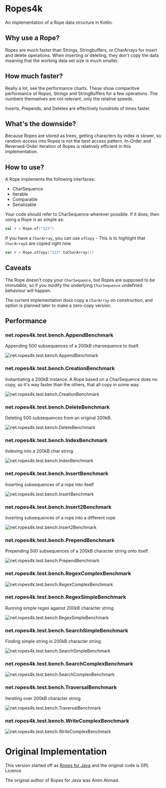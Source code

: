 
# Ropes4k

An implementation of a Rope data structure in Kotlin.

## Why use a Rope?

Ropes are much faster than Strings, Stringbuffers, or CharArrays for insert and delete operations.
When inserting or deleting, they don't copy the data meaning that the working data set size is much smaller.

## How much faster?

Really a lot, see the performance charts. These show comparitive performance
of Ropes, Strings and StringBuffers for a few operations. The numbers themselves
are not relevant, only the relative speeds. 

Inserts, Prepends, and Deletes are effectively hundreds of times faster.

## What's the downside?

Because Ropes are stored as trees, getting characters by index is slower, so random-access into Ropes is not the best access pattern.
In-Order and Reversed-Order iteration of Ropes is relatively efficient in this implementation.

## How to use?

A Rope implements the following interfaces:

 - CharSequence
 - Iterable<Char>
 - Comparable<CharSequence>
 - Serializable

Your code should refer to CharSequence wherever possible. If it does, then using a Rope
is as simple as:

```kotlin
val r = Rope.of("123")
```

If you have a `CharArray`, you can use `ofCopy` - This is to highlight that `CharArray`s are copied right now.

```kotlin
var r = Rope.ofCopy("123".toCharArray())
```


## Caveats

The Rope doesn't copy your `CharSequence`, but Ropes are supposed to be immutable, so if you modify the underlying `CharSequence`
undefined behaviour will happen.

The current implementation *does* copy a `CharArray` on construction, and option is planned later to make a zero-copy version.

## Performance

### net.ropes4k.test.bench.AppendBenchmark

Appending 500 subsequences of a 200kB charsequence to itself.

![net.ropes4k.test.bench.AppendBenchmark](graphs/net.ropes4k.test.bench.AppendBenchmark.png)


### net.ropes4k.test.bench.CreationBenchmark

Instantiating a 200kB instance. A Rope based on a CharSequence does no copy,
so it's way faster than the others, that all copy in some way.

![net.ropes4k.test.bench.CreationBenchmark](graphs/net.ropes4k.test.bench.CreationBenchmark.png)


### net.ropes4k.test.bench.DeleteBenchmark

Deleting 500 subsequences from an original 200kB.

![net.ropes4k.test.bench.DeleteBenchmark](graphs/net.ropes4k.test.bench.DeleteBenchmark.png)


### net.ropes4k.test.bench.IndexBenchmark

Indexing into a 200kB char string.

![net.ropes4k.test.bench.IndexBenchmark](graphs/net.ropes4k.test.bench.IndexBenchmark.png)


### net.ropes4k.test.bench.InsertBenchmark

Inserting subsequences of a rope into itself

![net.ropes4k.test.bench.InsertBenchmark](graphs/net.ropes4k.test.bench.InsertBenchmark.png)


### net.ropes4k.test.bench.Insert2Benchmark

Inserting subsequences of a rope into a different rope

![net.ropes4k.test.bench.Insert2Benchmark](graphs/net.ropes4k.test.bench.Insert2Benchmark.png)


### net.ropes4k.test.bench.PrependBenchmark

Prepending 500 subsequences of a 200kB character string onto itself.

![net.ropes4k.test.bench.PrependBenchmark](graphs/net.ropes4k.test.bench.PrependBenchmark.png)


### net.ropes4k.test.bench.RegexComplexBenchmark

![net.ropes4k.test.bench.RegexComplexBenchmark](graphs/net.ropes4k.test.bench.RegexComplexBenchmark.png)


### net.ropes4k.test.bench.RegexSimpleBenchmark

Running simple regex against 200kB character string

![net.ropes4k.test.bench.RegexSimpleBenchmark](graphs/net.ropes4k.test.bench.RegexSimpleBenchmark.png)


### net.ropes4k.test.bench.SearchSimpleBenchmark

Finding simple string in 200kB character string.

![net.ropes4k.test.bench.SearchSimpleBenchmark](graphs/net.ropes4k.test.bench.SearchSimpleBenchmark.png)


### net.ropes4k.test.bench.SearchComplexBenchmark
![net.ropes4k.test.bench.SearchComplexBenchmark](graphs/net.ropes4k.test.bench.SearchComplexBenchmark.png)



### net.ropes4k.test.bench.TraversalBenchmark

Iterating over 200kB character string

![net.ropes4k.test.bench.TraversalBenchmark](graphs/net.ropes4k.test.bench.TraversalBenchmark.png)



### net.ropes4k.test.bench.WriteComplexBenchmark
![net.ropes4k.test.bench.WriteComplexBenchmark](graphs/net.ropes4k.test.bench.WriteComplexBenchmark.png)



# Original Implementation

This version started off as [Ropes for Java](http://ahmadsoft.org/ropes/release.html) and the original code is GPL Licence

The original author of Ropes for Java was Amin Ahmad.

